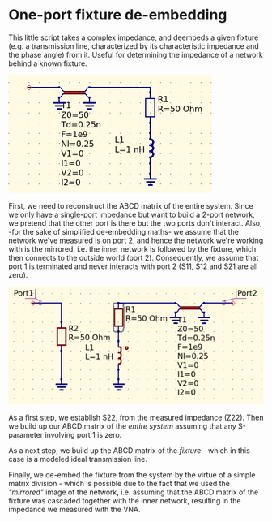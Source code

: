 # One-port fixture de-embedding

This little script takes a complex impedance, and deembeds a given fixture (e.g. a transmission line, characterized by its characteristic impedance and the phase angle) from it. Useful for determining the impedance of a network behind a known fixture.

![deembed](deembed.png)

First, we need to reconstruct the ABCD matrix of the entire system. Since we only have a single-port impedance but want to build a 2-port network, we pretend that the other port is there but the two ports don't interact. Also, -for the sake of simplified de-embedding maths- we assume that the network we've measured is on port 2, and hence the network we're working with is the mirrored, i.e. the inner network is followed by the fixture, which then connects to the outside world (port 2). Consequently, we assume that port 1 is terminated and never interacts with port 2 (S11, S12 and S21 are all zero).

![deembedmirror2](deembedmirror2.png)

As a first step, we establish S22, from the measured impedance (Z22). Then we build up our ABCD matrix of the *entire system* assuming that any S-parameter involving port 1 is zero.

As a next step, we build up the ABCD matrix of the *fixture* - which in this case is a modeled ideal transmission line.

Finally, we de-embed the fixture from the system by the virtue of a simple matrix division - which is possible due to the fact that we used the *"mirrored"* image of the network, i.e. assuming that the ABCD matrix of the fixture was cascaded together with the inner network, resulting in the impedance we measured with the VNA.

